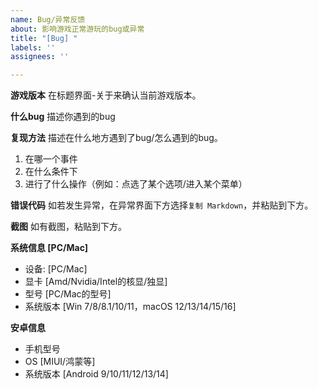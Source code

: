 ```yaml
---
name: Bug/异常反馈
about: 影响游戏正常游玩的bug或异常
title: "[Bug] "
labels: ''
assignees: ''

---
```


**游戏版本**
在标题界面-关于来确认当前游戏版本。

**什么bug**
描述你遇到的bug

**复现方法**
描述在什么地方遇到了bug/怎么遇到的bug。
1. 在哪一个事件
2. 在什么条件下
3. 进行了什么操作（例如：点选了某个选项/进入某个菜单）

**错误代码**
如若发生异常，在异常界面下方选择`复制 Markdown`，并粘贴到下方。

**截图**
如有截图，粘贴到下方。

**系统信息 [PC/Mac]**
 - 设备: [PC/Mac]
 - 显卡 [Amd/Nvidia/Intel的核显/独显]
 - 型号 [PC/Mac的型号]
 - 系统版本 [Win 7/8/8.1/10/11，macOS 12/13/14/15/16]

**安卓信息**
 - 手机型号
 - OS [MIUI/鸿蒙等]
 - 系统版本 [Android 9/10/11/12/13/14]
